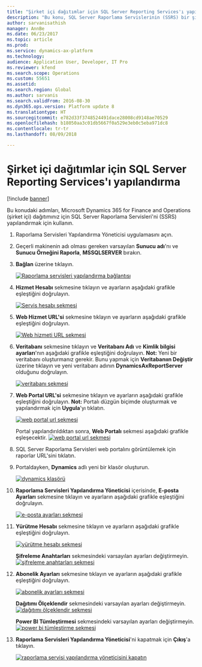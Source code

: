 ```yaml
---
title: "Şirket içi dağıtımlar için SQL Server Reporting Services'ı yapılandırma"
description: "Bu konu, SQL Server Raporlama Servislerinin (SSRS) bir şirket içi dağıtım için yapılandırılması hakkında bilgi sağlar."
author: sarvanisathish
manager: AnnBe
ms.date: 06/23/2017
ms.topic: article
ms.prod: 
ms.service: dynamics-ax-platform
ms.technology: 
audience: Application User, Developer, IT Pro
ms.reviewer: kfend
ms.search.scope: Operations
ms.custom: 55651
ms.assetid: 
ms.search.region: Global
ms.author: sarvanis
ms.search.validFrom: 2016-08-30
ms.dyn365.ops.version: Platform update 8
ms.translationtype: HT
ms.sourcegitcommit: e782d33f3748524491dace28008cd9148ae70529
ms.openlocfilehash: b18050aa3c01db5667f0a529e3eb0c5eba971dc8
ms.contentlocale: tr-tr
ms.lasthandoff: 08/09/2018

---
```

# <a name="configure-sql-server-reporting-services-for-on-premises-deployments"></a>Şirket içi dağıtımlar için SQL Server Reporting Services'ı yapılandırma

[!include [banner](../includes/banner.md)]

Bu konudaki adımları, Microsoft Dynamics 365 for Finance and Operations (şirket içi) dağıtımınız için SQL Server Raporlama Servisleri'ni (SSRS) yapılandırmak için kullanın.

1. Raporlama Servisleri Yapılandırma Yöneticisi uygulamasını açın.
2. Geçerli makinenin adı olması gereken varsayılan **Sunucu adı**'nı ve **Sunucu Örneğini Raporla**, **MSSQLSERVER** bırakın. 
3. **Bağlan** üzerine tıklayın.
   
   [![Raporlama servisleri yapılandırma bağlantısı](./media/ssrs-config-manager-01.png)](./media/ssrs-config-manager-01.png)
   
4. **Hizmet Hesabı** sekmesine tıklayın ve ayarların aşağıdaki grafikle eşleştiğini doğrulayın.

    [![Servis hesabı sekmesi](./media/ssrs-config-manager-02.png)](./media/ssrs-config-manager-02.png)
    
5. **Web Hizmet URL'si** sekmesine tıklayın ve ayarların aşağıdaki grafikle eşleştiğini doğrulayın. 

    [![Web hizmeti URL sekmesi](./media/ssrs-config-manager-03.png)](./media/ssrs-config-manager-03.png) 
    
6. **Veritabanı** sekmesine tıklayın ve **Veritabanı Adı** ve **Kimlik bilgisi ayarları**'nın aşağıdaki grafikle eşleştiğini doğrulayın. **Not:** Yeni bir veritabanı oluşturmanız gerekir. Bunu yapmak için **Veritabanıın Değiştir** üzerine tıklayın ve yeni veritabanı adının **DynamicsAxReportServer** olduğunu doğrulayın.

    [![veritabanı sekmesi](./media/ssrs-config-manager-04.png)](./media/ssrs-config-manager-04.png)
    
7. **Web Portal URL'si** sekmesine tıklayın ve ayarların aşağıdaki grafikle eşleştiğini doğrulayın. **Not:** Portalı düzgün biçimde oluşturmak ve yapılandırmak için **Uygula**'yı tıklatın.

    [![web portal url sekmesi](./media/ssrs-config-manager-05.png)](./media/ssrs-config-manager-05.png)
    
   Portal yapılandırıldıktan sonra, **Web Portalı** sekmesi aşağıdaki grafikle eşleşecektir.
    [![web portal url sekmesi](./media/ssrs-config-manager-06.png)](./media/ssrs-config-manager-06.png)
    
8. SQL Server Raporlama Servisleri web portalını görüntülemek için raporlar URL'sini tıklatın. 
9. Portaldayken, **Dynamics** adlı yeni bir klasör oluşturun.

   [![dynamics klasörü](./media/ssrs-config-manager-07.png)](./media/ssrs-config-manager-07.png)
    
10. **Raporlama Servisleri Yapılandırma Yöneticisi** içerisinde, **E-posta Ayarları** sekmesine tıklayın ve ayarların aşağıdaki grafikle eşleştiğini doğrulayın.

    [![e-posta ayarları sekmesi](./media/ssrs-config-manager-08.png)](./media/ssrs-config-manager-08.png)
    
11. **Yürütme Hesabı** sekmesine tıklayın ve ayarların aşağıdaki grafikle eşleştiğini doğrulayın.

    [![yürütme hesabı sekmesi](./media/ssrs-config-manager-09.png)](./media/ssrs-config-manager-09.png)
    
    **Şifreleme Anahtarları** sekmesindeki varsayılan ayarları değiştirmeyin. [![şifreleme anahtarları sekmesi](./media/ssrs-config-manager-10.png)](./media/ssrs-config-manager-10.png)
    
12. **Abonelik Ayarları** sekmesine tıklayın ve ayarların aşağıdaki grafikle eşleştiğini doğrulayın.

    [![abonelik ayarları sekmesi](./media/ssrs-config-manager-11.png)](./media/ssrs-config-manager-11.png)
    
    **Dağıtımı Ölçeklendir** sekmesindeki varsayılan ayarları değiştirmeyin. [![dağıtımı ölçeklendir sekmesi](./media/ssrs-config-manager-12.png)](./media/ssrs-config-manager-12.png)
    
    **Power BI Tümleştirmesi** sekmesindeki varsayılan ayarları değiştirmeyin. [![power bi tümleştirme sekmesi](./media/ssrs-config-manager-13.png)](./media/ssrs-config-manager-13.png) 
    
13. **Raporlama Servisleri Yapılandırma Yöneticisi**'ni kapatmak için **Çıkış**'a tıklayın.

    [![raporlama servisi yapılandırma yöneticisini kapatın](./media/ssrs-config-manager-14.png)](./media/ssrs-config-manager-14.png)
    


